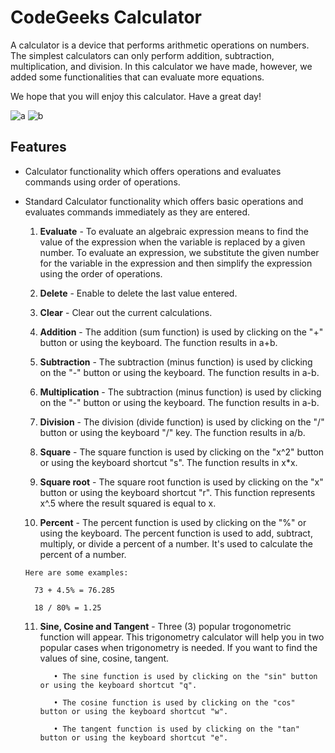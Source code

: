 # CodeGeeks Calculator
A calculator is a device that performs arithmetic operations on numbers. The simplest calculators can only perform addition, subtraction, multiplication, and division. In this calculator we have made, however, we added some functionalities that can evaluate more equations. 

We hope that you will enjoy this calculator. Have a great day!

![a](https://user-images.githubusercontent.com/86279975/125078872-2f473980-e0ed-11eb-9479-d8500a9fb314.png) ![b](https://user-images.githubusercontent.com/86279975/125077809-babfcb00-e0eb-11eb-9e68-96f1381d43ff.png)




## Features
- Calculator functionality which offers operations and evaluates commands using order of operations.
- Standard Calculator functionality which offers basic operations and evaluates commands immediately as they are entered.
    1. **Evaluate**
      - To evaluate an algebraic expression means to find the value of the expression when the variable is replaced by a given number. To evaluate an expression, we substitute the given number for the variable in the expression and then simplify the expression using the order of operations.
      
    2. **Delete**
      - Enable to delete the last value entered.
      
    3. **Clear**
      - Clear out the current calculations.
      
    4. **Addition**
      - The addition (sum function) is used by clicking on the "+" button or using the keyboard. The function results in a+b.
      
    5. **Subtraction**
      - The subtraction (minus function) is used by clicking on the "-" button or using the keyboard. The function results in a-b.
      
    6. **Multiplication**
      - The subtraction (minus function) is used by clicking on the "-" button or using the keyboard. The function results in a-b.
      
    7. **Division**
      - The division (divide function) is used by clicking on the "/" button or using the keyboard "/" key. The function results in a/b.
      
    8. **Square**
      - The square function is used by clicking on the "x^2" button or using the keyboard shortcut "s". The function results in x*x.
      
    9. **Square root**
      - The square root function is used by clicking on the "x" button or using the keyboard shortcut "r". This function represents x^.5 where the result squared is equal to x.
      
    10. **Percent**
      - The percent function is used by clicking on the "%" or using the keyboard. The percent function is used to add, subtract, multiply, or divide a percent of a number. It's used to calculate the percent of a number.
    
      Here are some examples:
      
        73 + 4.5% = 76.285
      
        18 / 80% = 1.25
      
    11. **Sine, Cosine and Tangent**
      - Three (3) popular trogonometric function will appear. This trigonometry calculator will help you in two popular cases when trigonometry is needed. If you want to find the values of sine, cosine, tangent.

               • The sine function is used by clicking on the "sin" button or using the keyboard shortcut "q".

               • The cosine function is used by clicking on the "cos" button or using the keyboard shortcut "w".

               • The tangent function is used by clicking on the "tan" button or using the keyboard shortcut "e".
   
   
